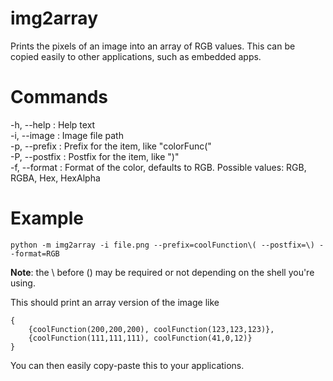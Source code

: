 # img2array

Prints the pixels of an image into an array of RGB values.
This can be copied easily to other applications, such as embedded apps.

# Commands

-h, --help    :  Help text  
-i, --image   :  Image file path  
-p, --prefix  :  Prefix for the item, like "colorFunc\("  
-P, --postfix :  Postfix for the item, like "\)"  
-f, --format  :  Format of the color, defaults to RGB. Possible values: RGB, RGBA, Hex, HexAlpha  

# Example

`python -m img2array -i file.png --prefix=coolFunction\( --postfix=\) --format=RGB`

**Note**: the \ before () may be required or not depending on the shell you're using.

This should print an array version of the image like

```
{
    {coolFunction(200,200,200), coolFunction(123,123,123)},
    {coolFunction(111,111,111), coolFunction(41,0,12)}
}
```

You can then easily copy-paste this to your applications.